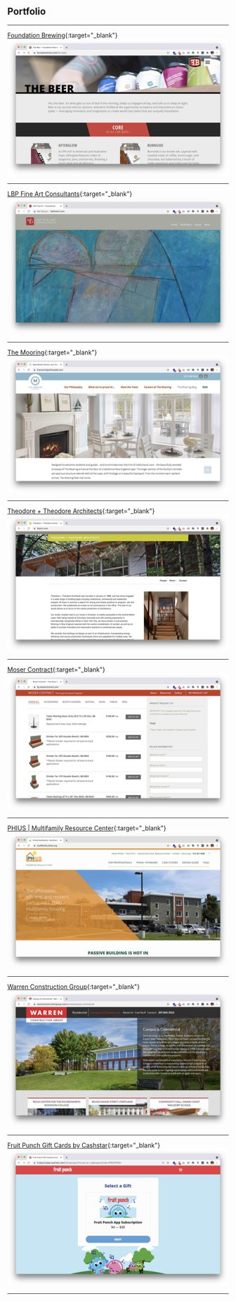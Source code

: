 ## Portfolio

---

[Foundation Brewing](https://foundationbrew.com/){:target="_blank"}
<img src="images/FOUNDATION.jpg?raw=true"/>

---
[LBP Fine Art Consultants](https://lbpfineart.com/){:target="_blank"}
<img src="images/LBP.jpg?raw=true"/>

---
[The Mooring](https://themooringonforeside.com/){:target="_blank"}
<img src="images/THEMOORING.jpg?raw=true"/>

---
[Theodore + Theodore Architects](https://www.2tarch.com/){:target="_blank"}
<img src="images/TT.jpg?raw=true"/>

---
[Moser Contract](https://www.fg.mosercontract.com/){:target="_blank"}
<img src="images/MOSERCONTRACT.jpg?raw=true"/>

---

[PHIUS | Multifamily Resource Center](https://multifamily.phius.org/){:target="_blank"}
<img src="images/PHIUS.jpg?raw=true"/>

---
[Warren Construction Group](https://www.warrenconstructiongroup.com/){:target="_blank"}
<img src="images/WARREN.jpg?raw=true"/>

---
[Fruit Punch Gift Cards by Cashstar](https://fruitpunchapp.semi.cashstar.com/){:target="_blank"}
<img src="images/FRUITPUNCH.jpg?raw=true"/>

---
